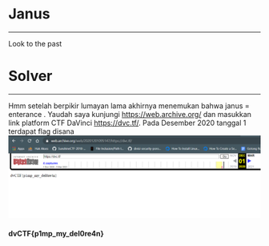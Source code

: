 # Janus
---
Look to the past
# Solver
---
Hmm setelah berpikir lumayan lama akhirnya menemukan bahwa janus = enterance . Yaudah saya kunjungi https://web.archive.org/ dan masukkan link platform CTF DaVinci https://dvc.tf/. Pada Desember 2020 tanggal 1 terdapat flag disana
![](solve.png)

#### dvCTF{p1mp_my_del0re4n}